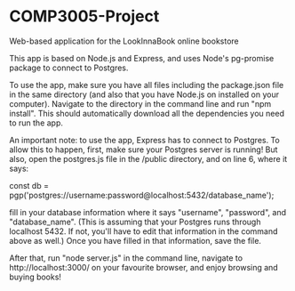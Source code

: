 # COMP3005-Project
Web-based application for the LookInnaBook online bookstore

This app is based on Node.js and Express, and uses Node's pg-promise package to connect to Postgres.

To use the app, make sure you have all files including the package.json file in the same directory (and also that you have Node.js on installed on your computer). Navigate to the directory in the command line and run "npm install". This should automatically download all the dependencies you need to run the app.

An important note: to use the app, Express has to connect to Postgres. To allow this to happen, first, make sure your Postgres server is running! But also, open the postgres.js file in the /public directory, and on line 6, where it says:

const db = pgp('postgres://username:password@localhost:5432/database_name');

fill in your database information where it says "username", "password", and "database_name". (This is assuming that your Postgres runs through localhost 5432. If not, you'll have to edit that information in the command above as well.) Once you have filled in that information, save the file.

After that, run "node server.js" in the command line, navigate to http://localhost:3000/ on your favourite browser, and enjoy browsing and buying books!
